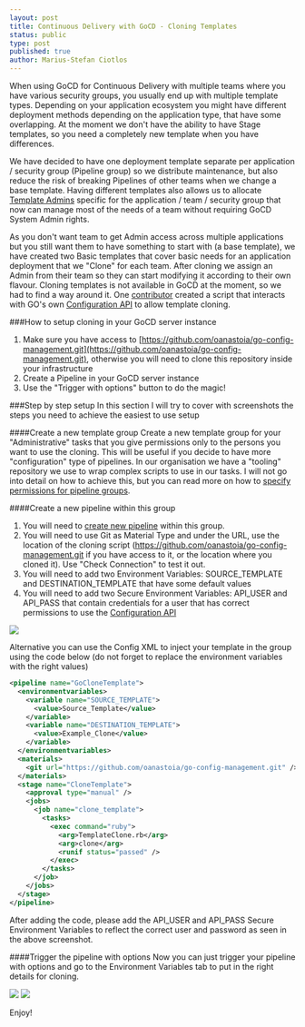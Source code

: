 ```yaml
---
layout: post
title: Continuous Delivery with GoCD - Cloning Templates
status: public
type: post
published: true
author: Marius-Stefan Ciotlos
---
```


When using GoCD for Continuous Delivery with multiple teams where you have various security groups, you usually end up with multiple template types. Depending on your application ecosystem you might have different deployment methods depending on the application type, that have some overlapping. At the moment we don't have the ability to have Stage templates, so you need a completely new template when you have differences.

We have decided to have one deployment template separate per application / security group (Pipeline group) so we distribute maintenance, but also reduce the risk of breaking Pipelines of other teams when we change a base template. Having different templates also allows us to allocate [Template Admins](http://www.go.cd/2014/02/24/go-template-permissions.html) specific for the application / team / security group that now can manage most of the needs of a team without requiring GoCD System Admin rights.

As you don't want team to get Admin access across multiple applications but you still want them to have something to start with (a base template), we have created two Basic templates that cover basic needs for an application deployment that we "Clone" for each team. After cloning we assign an Admin from their team so they can start modifying it according to their own flavour. Cloning templates is not available in GoCD at the moment, so we had to find a way around it. 
One [contributor](https://github.com/oanastoia) created a script that interacts with GO's own [Configuration API](http://www.go.cd/documentation/user/current/api/configuration_api.html) to allow template cloning. 

###How to setup cloning in your GoCD server instance
1. Make sure you have access to [https://github.com/oanastoia/go-config-management.git](https://github.com/oanastoia/go-config-management.git), otherwise you will need to clone this repository inside your infrastructure
1. Create a Pipeline in your GoCD server instance
1. Use the "Trigger with options" button to do the magic!


###Step by step setup
In this section I will try to cover with screenshots the steps you need to achieve the easiest to use setup

####Create a new template group 
Create a new template group for your "Administrative" tasks that you give permissions only to the persons you want to use the cloning. This will be useful if you decide to have more "configuration" type of pipelines. 
In our organisation we have a "tooling" repository we use to wrap complex scripts to use in our tasks.
I will not go into detail on how to achieve this, but you can read more on how to [specify permissions for pipeline groups](http://www.go.cd/documentation/user/current/configuration/dev_authorization.html#specifying-permissions-for-pipeline-groups).

####Create a new pipeline within this group
1. You will need to [create new pipeline](http://www.go.cd/documentation/user/current/configuration/quick_pipeline_setup.html) within this group. 
1. You will need to use Git as Material Type and under the URL, use the location of the cloning script (https://github.com/oanastoia/go-config-management.git if you have access to it, or the location where you cloned it). Use "Check Connection" to test it out.
1. You will need to add two Environment Variables: SOURCE\_TEMPLATE and DESTINATION\_TEMPLATE that have some default values
1. You will need to add two Secure Environment Variables: API\_USER and API\_PASS that contain credentials for a user that has correct permissions to use the [Configuration API](http://www.go.cd/documentation/user/current/api/configuration_api.html)

![](/images/blog/cloning-templates/environment-variable-view.png)

Alternative you can use the Config XML to inject your template in the group using the code below (do not forget to replace the environment variables with the right values)

```xml
<pipeline name="GoCloneTemplate">
  <environmentvariables>
    <variable name="SOURCE_TEMPLATE">
      <value>Source_Template</value>
    </variable>
    <variable name="DESTINATION_TEMPLATE">
      <value>Example_Clone</value>
    </variable>
  </environmentvariables>
  <materials>
    <git url="https://github.com/oanastoia/go-config-management.git" />
  </materials>
  <stage name="CloneTemplate">
    <approval type="manual" />
    <jobs>
      <job name="clone_template">
        <tasks>
          <exec command="ruby">
            <arg>TemplateClone.rb</arg>
            <arg>clone</arg>
            <runif status="passed" />
          </exec>
        </tasks>
      </job>
    </jobs>
  </stage>
</pipeline>
```

After adding the code, please add the API\_USER and API\_PASS Secure Environment Variables to reflect the correct user and password as seen in the above screenshot. 

####Trigger the pipeline with options
Now you can just trigger your pipeline with options and go to the Environment Variables tab to put in the right details for cloning. 

![](/images/blog/cloning-templates/trigger-with-options-1.png)
![](/images/blog/cloning-templates/trigger-with-options-2.png)

Enjoy!
